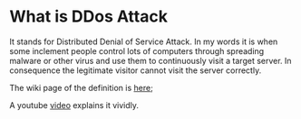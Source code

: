 # What is DDos Attack

It stands for Distributed Denial of Service Attack. In my words it is when some inclement people control lots of computers through spreading malware or other virus and use them to continuously visit a target server. In consequence the legitimate visitor cannot visit the server correctly.

The wiki page of the definition is [here](https://en.wikipedia.org/wiki/Denial-of-service_attack);

A youtube [video](https://www.youtube.com/watch?v=OhA9PAfkJ10) explains it vividly.
